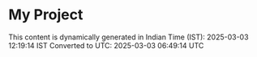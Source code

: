 # My Project

This content is dynamically generated in Indian Time (IST): 2025-03-03 12:19:14 IST
Converted to UTC: 2025-03-03 06:49:14 UTC
